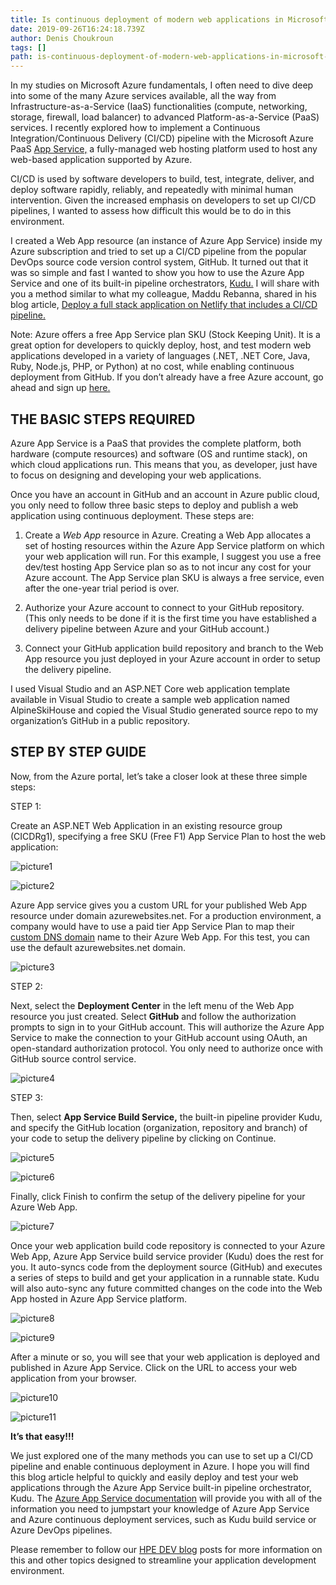```yaml
---
title: Is continuous deployment of modern web applications in Microsoft Azure really so difficult? 
date: 2019-09-26T16:24:18.739Z
author: Denis Choukroun 
tags: []
path: is-continuous-deployment-of-modern-web-applications-in-microsoft-azure-r
---
```

In my studies on Microsoft Azure fundamentals, I often need to dive deep into some of the many Azure services available, all the way from Infrastructure-as-a-Service (IaaS) functionalities (compute, networking, storage, firewall, load balancer) to advanced Platform-as-a-Service (PaaS) services. I recently explored how to implement a Continuous Integration/Continuous Delivery (CI/CD) pipeline with the Microsoft Azure PaaS [App Service,](https://docs.microsoft.com/en-us/azure/app-service/overview) a fully-managed web hosting platform used to host any web-based application supported by Azure.

CI/CD is used by software developers to build, test, integrate, deliver, and deploy software rapidly, reliably, and repeatedly with minimal human intervention. Given the increased emphasis on developers to set up CI/CD pipelines, I wanted to assess how difficult this would be to do in this environment.

I created a Web App resource (an instance of Azure App Service) inside my Azure subscription and tried to set up a CI/CD pipeline from the popular DevOps source code version control system, GitHub. It turned out that it was so simple and fast I wanted to show you how to use the Azure App Service and one of its built-in pipeline orchestrators, [Kudu.](https://github.com/projectkudu/kudu/wiki) I will share with you a method similar to what my colleague, Maddu Rebanna, shared in his blog article, [Deploy a full stack application on Netlify that includes a CI/CD pipeline.](https://developer.hpe.com/blog/deploy-a-full-stack-application-on-netlify-that-includes-a-cicd-pipeline) 

Note: Azure offers a free App Service plan SKU (Stock Keeping Unit). It is a great option for developers to quickly deploy, host, and test modern web applications developed in a variety of languages (.NET, .NET Core, Java, Ruby, Node.js, PHP, or Python) at no cost, while enabling continuous deployment from GitHub. If you don’t already have a free Azure account, go ahead and sign up [here.](https://azure.microsoft.com/en-us/free/)  

## THE BASIC STEPS REQUIRED

Azure App Service is a PaaS that provides the complete platform, both hardware (compute resources) and software (OS and runtime stack), on which cloud applications run. This means that you, as developer, just have to focus on designing and developing your web applications.

Once you have an account in GitHub and an account in Azure public cloud, you only need to follow three basic steps to deploy and publish a web application using continuous deployment. These steps are:

   1. Create a *Web App* resource in Azure. Creating a Web App allocates a set of hosting resources within the Azure App Service platform on which your web application will run. For this example, I suggest you use a free dev/test hosting App Service plan so as to not incur any cost for your Azure account. The App Service plan SKU is always a free service, even after the one-year trial period is over.

   2. Authorize your Azure account to connect to your GitHub repository. (This only needs to be done if it is the first time you have established a delivery pipeline between Azure and your GitHub account.)

   3. Connect your GitHub application build repository and branch to the Web App resource you just deployed in your Azure account in order to setup the delivery pipeline.

I used Visual Studio and an ASP.NET Core web application template available in Visual Studio to create a sample web application named AlpineSkiHouse and copied the Visual Studio generated source repo to my organization’s GitHub in a public repository.

## STEP BY STEP GUIDE

Now, from the Azure portal, let’s take a closer look at these three simple steps:

STEP 1:

Create an ASP.NET Web Application in an existing resource group (CICDRg1), specifying a free SKU (Free F1) App Service Plan to host the web application:



![picture1](https://hpe-developer-portal.s3.amazonaws.com/uploads/media/2019/8/picture1-1569515900610.png)



![picture2](https://hpe-developer-portal.s3.amazonaws.com/uploads/media/2019/8/picture2-1569515891835.png)

Azure App service gives you a custom URL for your published Web App resource under domain azurewebsites.net. For a production environment, a company would have to use a paid tier App Service Plan to map their [custom DNS domain](https://docs.microsoft.com/en-us/azure/app-service/app-service-web-tutorial-custom-domain) name to their Azure Web App. For this test, you can use the default azurewebsites.net domain. 

![picture3](https://hpe-developer-portal.s3.amazonaws.com/uploads/media/2019/8/picture3-1569515886048.png)

STEP 2:

Next, select the __Deployment Center__ in the left menu of the Web App resource you just created. Select __GitHub__ and follow the authorization prompts to sign in to your GitHub account. This will authorize the Azure App Service to make the connection to your GitHub account using OAuth, an open-standard authorization protocol. You only need to authorize once with GitHub source control service. 


![picture4](https://hpe-developer-portal.s3.amazonaws.com/uploads/media/2019/8/picture4-1569515878902.png)

STEP 3:

Then, select __App Service Build Service,__ the built-in pipeline provider Kudu, and specify the GitHub location (organization, repository and branch) of your code to setup the delivery pipeline by clicking on Continue.


![picture5](https://hpe-developer-portal.s3.amazonaws.com/uploads/media/2019/8/picture5-1569515872332.png)



![picture6](https://hpe-developer-portal.s3.amazonaws.com/uploads/media/2019/8/picture6-1569515866508.png)

Finally, click Finish to confirm the setup of the delivery pipeline for your Azure Web App.

![picture7](https://hpe-developer-portal.s3.amazonaws.com/uploads/media/2019/8/picture7-1569515859003.png)

Once your web application build code repository is connected to your Azure Web App, Azure App Service build service provider (Kudu) does the rest for you. It auto-syncs code from the deployment source (GitHub) and executes a series of steps to build and get your application in a runnable state. Kudu will also auto-sync any future committed changes on the code into the Web App hosted in Azure App Service platform.

![picture8](https://hpe-developer-portal.s3.amazonaws.com/uploads/media/2019/8/picture8-1569515852645.png)



![picture9](https://hpe-developer-portal.s3.amazonaws.com/uploads/media/2019/8/picture9-1569515845266.png)


After a minute or so, you will see that your web application is deployed and published in Azure App Service. Click on the URL to access your web application from your browser.


![picture10](https://hpe-developer-portal.s3.amazonaws.com/uploads/media/2019/8/picture10-1569515838569.png)



![picture11](https://hpe-developer-portal.s3.amazonaws.com/uploads/media/2019/8/picture11-1569515830186.png)

__It’s that easy!!!__

We just explored one of the many methods you can use to set up a CI/CD pipeline and enable continuous deployment in Azure. I hope you will find this blog article helpful to quickly and easily deploy and test your web applications through the Azure App Service built-in pipeline orchestrator, Kudu. The [Azure App Service documentation](https://docs.microsoft.com/en-us/azure/app-service/) will provide you with all of the information you need to jumpstart your knowledge of Azure App Service and Azure continuous deployment services, such as Kudu build service or Azure DevOps pipelines. 

Please remember to follow our [HPE DEV blog](https://developer.hpe.com/blog) posts for more information on this and other topics designed to streamline your application development environment.
